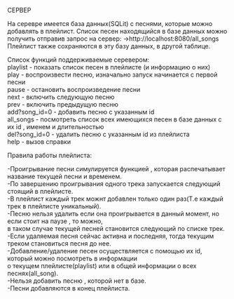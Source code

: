 СЕРВЕР

На серевре имеется база данных(SQLit) с песнями, которые можно добавлять в плейлист.
Список песен находящийся в базе данных можно получить отправив запрос на сервер:
->http://localhost:8080/all_songs
Плейлист также сохраняются в эту базу данных, в другой таблице.

Список функций поддерживаемые серевером:  
playlist 		- показать список песен в плейлисте (и информацию о них)  
play     		- воспроизвести песню, изначально запуск начинается с первой песни  
pause    		- остановить воспроизведение песни  
next     		- включить следующую песню  
prev     		- включить предыдущую песню  
add?song_id=0	- добавить песню с указанным id  
all_songs 		- посмотреть список всех имеющихся песен в базе данных с их id , именем и длительностью  
del?song_id=0 	- удалить песню с указанным id из плейлиста  
help 			- вызов справки  


Правила работы плейлиста:

-Проигрывание песни симулируется функцией , которая распечатывает название текущей песни и временем.  
-По завершению проигрывания одного трека запускается следующий стоящий в плейлисте.  
-В плейлист каждый трек можнт добавлен только один раз(Т.е каждый трек в плейлисте уникальный).  
-Песню нельзя удалить если она проигрывается в данный момент, но если стоит на паузе , то можно,  
в таком случае текущей песней становится следующий по списке трек.  
-Если удаляемая песня сейчас активна  и последняя, тогда текущим треком становиться песня до нее.  
-Добавление/удаление песен осуществляется с помощью их id, который можно посмотреть в информации  
о текущем плейлисте(playlist) или в общей информации о всех песнях(all_song).  
-Нельзя добавить песню , которой нет в базе.  
-Песни добавляются в конец плейлиста.  
